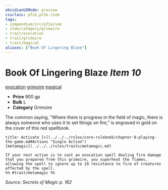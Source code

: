 ```yaml
---
obsidianUIMode: preview
cssclass: pf2e,pf2e-item
tags:
- compendium/src/pf2e/som
- item/category/grimoire
- trait/evocation
- trait/grimoire
- trait/magical
aliases: ["Book Of Lingering Blaze"]
---
```

# Book Of Lingering Blaze *Item 10*  
[evocation](../../../rules/traits/evocation.md)  [grimoire](../../../rules/traits/grimoire-som.md)  [magical](../../../rules/traits/magical.md)  

- **Price** 900 gp
- **Bulk** L
- **Category** Grimoire

The common saying, "Where there is progress in the field of magic, there is always someone who uses it to set things on fire," is engraved in gold on the cover of this red spellbook.

```ad-embed-ability
title: Activate [>](../../../rules/core-rulebook/chapter-9-playing-the-game.md#Actions "Single Action")
[metamagic](../../../rules/traits/metamagic.md)  

If your next action is to cast an evocation spell dealing fire damage that you prepared from this grimoire, you superheat the flames, allowing the spell to ignore up to 10 resistance to fire of creatures affected by the spell.  
%% #trait/metamagic %%
```

*Source: Secrets of Magic p. 162*
